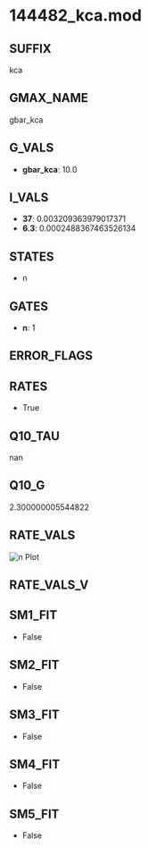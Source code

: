# 144482_kca.mod

## SUFFIX

kca

## GMAX_NAME

gbar_kca

## G_VALS

- **gbar_kca**: 10.0

## I_VALS

- **37**: 0.003209363979017371
- **6.3**: 0.0002488367463526134

## STATES

- n

## GATES

- **n**: 1

## ERROR_FLAGS


## RATES

- True

## Q10_TAU

nan

## Q10_G

2.300000005544822

## RATE_VALS

![n Plot](/Users/pbozelos/Dropbox/icg-Chai-Panos/supermodels/output_markdown_files/KCa/144482_kca.mod/images/n.png)

## RATE_VALS_V

## SM1_FIT

- False

## SM2_FIT

- False

## SM3_FIT

- False

## SM4_FIT

- False

## SM5_FIT

- False

